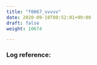 ```yaml
---
title: "f0067_vvvvv"
date: 2020-09-18T00:52:01+99:00
draft: false
weight: 10674

---
```


### Log reference: <no value>

```

